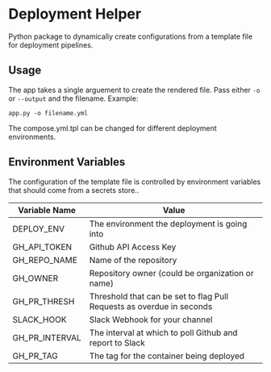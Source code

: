 # Deployment Helper

Python package to dynamically create configurations from a template file for deployment pipelines.

## Usage
The app takes a single arguement to create the rendered file. Pass either `-o` or `--output` and the filename.
Example:

  `app.py -o filename.yml`


The compose.yml.tpl can be changed for different deployment environments.

## Environment Variables

The configuration of the template file is controlled by environment variables that should come from a secrets store..

| Variable Name  | Value  |
|---|---|
| DEPLOY_ENV  | The environment the deployment is going into |
| GH_API_TOKEN | Github API Access Key  |
| GH_REPO_NAME  |  Name of the repository |
| GH_OWNER  | Repository owner (could be organization or name) |
| GH_PR_THRESH  | Threshold that can be set to flag Pull Requests as overdue in seconds |
|  SLACK_HOOK | Slack Webhook for your channel  |
| GH_PR_INTERVAL  | The interval at which to poll Github and report to Slack  |
| GH_PR_TAG | The tag for the container being deployed |

